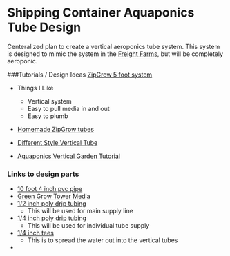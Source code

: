 
# Shipping Container Aquaponics Tube Design

Centeralized plan to create a vertical aeroponics tube system. This system is designed to mimic the system in the [Freight Farms](http://www.freightfarms.com/ "Freight Farms"), but will be completely aeroponic. 




###Tutorials / Design Ideas
[ZipGrow 5 foot system](https://shop.brightagrotech.com/5-foot-towers)
* Things I Like
  * Vertical system
  * Easy to pull media in and out
  * Easy to plumb
 
* [Homemade ZipGrow tubes](https://youtu.be/lzcC6zkDDiY)
* [Different Style Vertical Tube](https://www.youtube.com/playlist?list=PLHTAKZk76G3FS71YZFYVc_pN3wCA1og2k)
* [Aquaponics Vertical Garden Tutorial](http://www.grozine.com/2015/04/07/diy-vertical-aquaponics-system/)

### Links to design parts

* [10 foot 4 inch pvc pipe](http://www.homedepot.com/p/4-in-x-10-ft-PVC-Sch-40-DWV-Plain-End-Pipe-531103/100156409) 
* [Green Grow Tower Media](http://www.amazon.com/Matala-Green-Filter-Pad-39-5/dp/B003CI8JHS/ref=sr_1_2?s=lawn-garden&ie=UTF8&qid=1464725046&sr=1-2&keywords=matala+filter+media)
* [1/2 inch poly drip tubing](http://www.homedepot.com/p/DIG-1-2-in-0-700-O-D-x-100-ft-Poly-Drip-Tubing-B36/202306118)
  * This will be used for main supply line  
* [1/4 inch poly drip tubing](http://www.homedepot.com/p/DIG-1-4-in-x-100-ft-Poly-Tubing-B38100P/204184721)
  * This will be used for individual tube supply
* [1/4 inch tees](http://www.homedepot.com/p/DIG-1-4-in-Barb-Tees-50-Pack-H82B/100202006)
  * This is to spread the water out into the vertical tubes
* 
